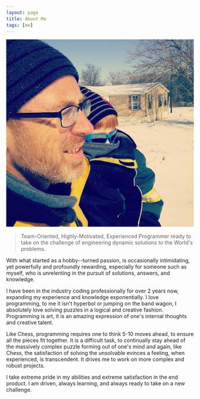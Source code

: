 ```yaml
---
layout: page
title: About Me
tags: [me]
---
```


<div class='img-holder'><img class='logo' src='img/snow.jpg'></div>

>Team-Oriented, Highly-Motivated, Experienced Programmer ready to take on the challenge of engineering dynamic solutions to the World's problems.

With what started as a hobby--turned passion, is occasionally intimidating, yet powerfully and profoundly rewarding, especially for someone such as myself, who is unrelenting in the pursuit of solutions, answers, and knowledge.

I have been in the industry coding professionally for over 2 years now,  expanding my experience and knowledge exponentially. I love programming, to me it isn't hyperbol or jumping on the band wagon, I absolutely love solving puzzles in a logical and creative fashion. Programming is art, it is an amazing expression of one's internal thoughts and creative talent.

Like Chess, programming requires one to think 5-10 moves ahead, to ensure all the pieces fit together. It is a difficult task, to continually stay ahead of the massively complex puzzle forming out of one's mind and again, like Chess, the satisfaction of solving the unsolvable evinces a feeling, when experienced, is transcendent.  It drives me to work on more complex and robust projects.

I take extreme pride in my abilities and extreme satisfaction in the end product. I am driven, always learning, and always ready to take on a new challenge.
